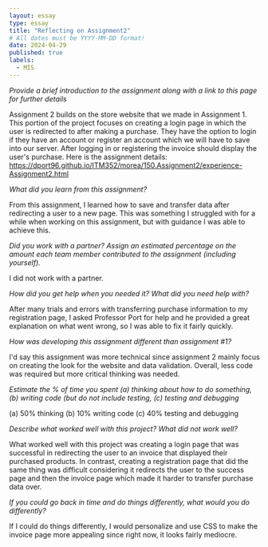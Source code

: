 ```yaml
---
layout: essay
type: essay
title: "Reflecting on Assignment2"
# All dates must be YYYY-MM-DD format!
date: 2024-04-29
published: true
labels:
  - MIS
---
```




*Provide a brief introduction to the assignment along with a link to this page for further details*

Assignment 2 builds on the store website that we made in Assignment 1. This portion of the project focuses on creating a login page in which the user is redirected to after making a purchase. They have the option to login if they have an account or register an account which we will have to save into our server. After logging in or registering the invoice should display the user's purchase. Here is the assignment details: https://dport96.github.io/ITM352/morea/150.Assignment2/experience-Assignment2.html

*What did you learn from this assignment?*

From this assignment, I learned how to save and transfer data after redirecting a user to a new page. This was something I struggled with for a while when working on this assignment, but with guidance I was able to achieve this. 

*Did you work with a partner? Assign an estimated percentage on the amount each team member contributed to the assignment (including yourself).*

I did not work with a partner. 

*How did you get help when you needed it? What did you need help with?*

After many trials and errors with transferring purchase information to my registration page, I asked Professor Port for help and he provided a great explanation on what went wrong, so I was able to fix it fairly quickly. 

*How was developing this assignment different than assignment #1?*

I'd say this assignment was more technical since assignment 2 mainly focus on creating the look for the website and data validation. Overall, less code was required but more critical thinking was needed.

*Estimate the % of time you spent (a) thinking about how to do something, (b) writing code (but do not include testing, (c) testing and debugging*

(a) 50% thinking
(b) 10% writing code
(c) 40% testing and debugging
                                                                                            
*Describe what worked well with this project? What did not work well?*

What worked well with this project was creating a login page that was successful in redirecting the user to an invoice that displayed their purchased products. In contrast, creating a registration page that did the same thing was difficult considering it redirects the user to the success page and then the invoice page which made it harder to transfer purchase data over. 
                                                                                            
*If you could go back in time and do things differently, what would you do differently?*

If I could do things differently, I would personalize and use CSS to make the invoice page more appealing since right now, it looks fairly mediocre. 

